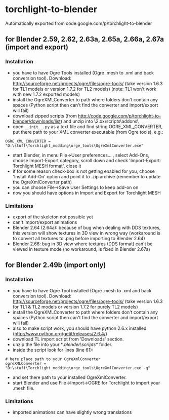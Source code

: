 # torchlight-to-blender
Automatically exported from code.google.com/p/torchlight-to-blender
## for Blender 2.59, 2.62, 2.63a, 2.65a, 2.66a, 2.67a (import and export) ##
### Installation ###
  * you have to have Ogre Tools installed (Ogre .mesh to .xml and back conversion tool). Download: http://sourceforge.net/projects/ogre/files/ogre-tools/ (take version 1.6.3 for TL1 models or version 1.7.2 for TL2 models) (note: TL1 won't work with new 1.7.2 exported models)
  * install the OgreXMLConverter to path where folders don't contain any spaces (Python script then can't find the converter and import/export will fail)
  * download zipped scripts (from http://code.google.com/p/torchlight-to-blender/downloads/list) and unzip into <Blender folder>\2.xx\scripts\addons\
  * open `__init__.py` as a text file and find string OGRE\_XML\_CONVERTER, put there path to your XML converter executable (from Ogre tools), e.g.:
```
OGRE_XML_CONVERTER = "D:\stuff\Torchlight_modding\orge_tools\OgreXmlConverter.exe"
```
  * start Blender, in menu File->User preferences... , select Add-Ons, choose Import-Export category, scroll down and check 'Import-Export: Torchlight MESH format', close it
  * if for some reason check-box is not getting enabled for you, choose 'Install Add-On' option and point it to .zip archive (remember to update the OgreXmlConverter path)
  * you can choose File->Save User Settings to keep add-on on
  * now you should have options in Import and Export for Torchlight MESH

### Limitations ###
  * export of the skeleton not possible yet
  * can't import/export animations
  * Blender 2.64 (2.64a): because of bug when dealing with DDS textures, this version will show textures in 3D view in wrong way (workaround is to convert all textures to .png before importing to Blender 2.64)
  * Blender 2.66: bug in 3D view where textures (DDS format) can't be viewed in texture mode (no workaround, is fixed in Blender 2.67a)

## for Blender 2.49b (import only) ##

### Installation ###
  * you have to have Ogre Tool installed (Ogre .mesh to .xml and back conversion tool). Download: http://sourceforge.net/projects/ogre/files/ogre-tools/ (take version 1.6.3 for TL1 & TL2 models or version 1.7.2 for purely TL2 models)
  * install the OgreXMLConverter to path where folders don't contain any spaces (Python script then can't find the converter and import/export will fail)
  * also to make script work, you should have python 2.6.x installed (http://www.python.org/getit/releases/2.6.4/)
  * download TL import script from 'Downloads' section.
  * unzip the file into your **.blender\scripts\** folder.
  * inside the script look for lines (line 61):
```
# here place path to your OgreXmlConverter
ogreXMLConverter = "D:\stuff\Torchlight_modding\orge_tools\OgreXmlConverter.exe -q"
```
  * and set there path to your installed OgreXmlConverter.
  * start Blender and use File->Import->OGRE for Torchlight to import your .mesh file.

### Limitations ###
  * imported animations can have slightly wrong translations
